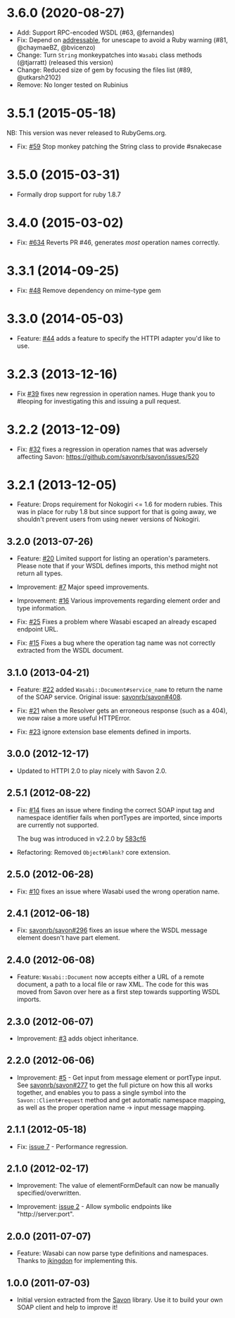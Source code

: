 # 3.6.0 (2020-08-27)

- Add: Support RPC-encoded WSDL (#63, @fernandes)
- Fix: Depend on [addressable](https://github.com/sporkmonger/addressable), for unescape to avoid a Ruby warning (#81, @chaymaeBZ, @bvicenzo)
- Change: Turn `String` monkeypatches into `Wasabi` class methods (@tjarratt) (released this version)
- Change: Reduced size of gem by focusing the files list (#89, @utkarsh2102)
- Remove: No longer tested on Rubinius

# 3.5.1 (2015-05-18)

NB: This version was never released to RubyGems.org.

* Fix: [#59](https://github.com/savonrb/wasabi/issue/59) Stop monkey patching the String class to provide #snakecase

# 3.5.0 (2015-03-31)

* Formally drop support for ruby 1.8.7

# 3.4.0 (2015-03-02)

* Fix: [#634](https://github.com/savonrb/savon/issues/634) Reverts PR #46, generates *most* operation names correctly.

# 3.3.1 (2014-09-25)

* Fix: [#48](https://github.com/savonrb/wasabi/issues/48) Remove dependency on mime-type gem

# 3.3.0 (2014-05-03)
* Feature: [#44](https://github.com/savonrb/wasabi/pull/44) adds a feature to specify the HTTPI adapter you'd like to use.

# 3.2.3 (2013-12-16)
* Fix [#39](https://github.com/savonrb/wasabi/pull/39) fixes new regression in operation names. Huge thank you to #leoping for investigating this and issuing a pull request.

# 3.2.2 (2013-12-09)

* Fix: [#32](https://github.com/savonrb/wasabi/issues/32) fixes a regression in operation names that was adversely affecting Savon: https://github.com/savonrb/savon/issues/520

# 3.2.1 (2013-12-05)

* Feature: Drops requirement for Nokogiri <= 1.6 for modern rubies. This was in place for ruby 1.8 but since support for that is going away, we shouldn't prevent users from using newer versions of Nokogiri.

## 3.2.0 (2013-07-26)

* Feature: [#20](https://github.com/savonrb/wasabi/issues/20) Limited support for listing an
  operation's parameters. Please note that if your WSDL defines imports, this method might
  not return all types.

* Improvement: [#7](https://github.com/savonrb/wasabi/issues/7) Major speed improvements.

* Improvement: [#16](https://github.com/savonrb/wasabi/issues/16) Various improvements regarding
  element order and type information.

* Fix: [#25](https://github.com/savonrb/wasabi/issues/25) Fixes a problem where Wasabi escaped
  an already escaped endpoint URL.

* Fix: [#15](https://github.com/savonrb/wasabi/issues/15) Fixes a bug where the operation tag
  name was not correctly extracted from the WSDL document.

## 3.1.0 (2013-04-21)

* Feature: [#22](https://github.com/savonrb/wasabi/issues/22) added `Wasabi::Document#service_name`
  to return the name of the SOAP service. Original issue: [savonrb/savon#408](https://github.com/savonrb/savon/pull/408).

* Fix: [#21](https://github.com/savonrb/wasabi/issues/21) when the Resolver gets an
  erroneous response (such as a 404), we now raise a more useful HTTPError.

* Fix: [#23](https://github.com/savonrb/wasabi/issues/23) ignore extension base elements
  defined in imports.

## 3.0.0 (2012-12-17)

* Updated to HTTPI 2.0 to play nicely with Savon 2.0.

## 2.5.1 (2012-08-22)

* Fix: [#14](https://github.com/savonrb/wasabi/issues/14) fixes an issue where
  finding the correct SOAP input tag and namespace identifier fails when portTypes
  are imported, since imports are currently not supported.

  The bug was introduced in v2.2.0 by [583cf6](https://github.com/savonrb/wasabi/commit/583cf658f1953411a7a7a4c22923fa0a046c8d6d)

* Refactoring: Removed `Object#blank?` core extension.

## 2.5.0 (2012-06-28)

* Fix: [#10](https://github.com/savonrb/wasabi/issues/10) fixes an issue where
  Wasabi used the wrong operation name.

## 2.4.1 (2012-06-18)

* Fix: [savonrb/savon#296](https://github.com/savonrb/savon/issues/296) fixes an issue where
  the WSDL message element doesn't have part element.

## 2.4.0 (2012-06-08)

* Feature: `Wasabi::Document` now accepts either a URL of a remote document,
  a path to a local file or raw XML. The code for this was moved from Savon over
  here as a first step towards supporting WSDL imports.

## 2.3.0 (2012-06-07)

* Improvement: [#3](https://github.com/savonrb/wasabi/pull/3) adds object inheritance.

## 2.2.0 (2012-06-06)

* Improvement: [#5](https://github.com/savonrb/wasabi/pull/5) - Get input from message
  element or portType input. See [savonrb/savon#277](https://github.com/savonrb/savon/pull/277)
  to get the full picture on how this all works together, and enables you to pass a single
  symbol into the `Savon::Client#request` method and get automatic namespace mapping, as well
  as the proper operation name -> input message mapping.

## 2.1.1 (2012-05-18)

* Fix: [issue 7](https://github.com/savonrb/wasabi/issues/7) - Performance regression.

## 2.1.0 (2012-02-17)

* Improvement: The value of elementFormDefault can now be manually specified/overwritten.

* Improvement: [issue 2](https://github.com/savonrb/wasabi/issues/2) - Allow symbolic endpoints
  like "http://server:port".

## 2.0.0 (2011-07-07)

* Feature: Wasabi can now parse type definitions and namespaces.
  Thanks to [jkingdon](https://github.com/jkingdon) for implementing this.

## 1.0.0 (2011-07-03)

* Initial version extracted from the [Savon](http://rubygems.org/gems/savon) library.
  Use it to build your own SOAP client and help to improve it!
